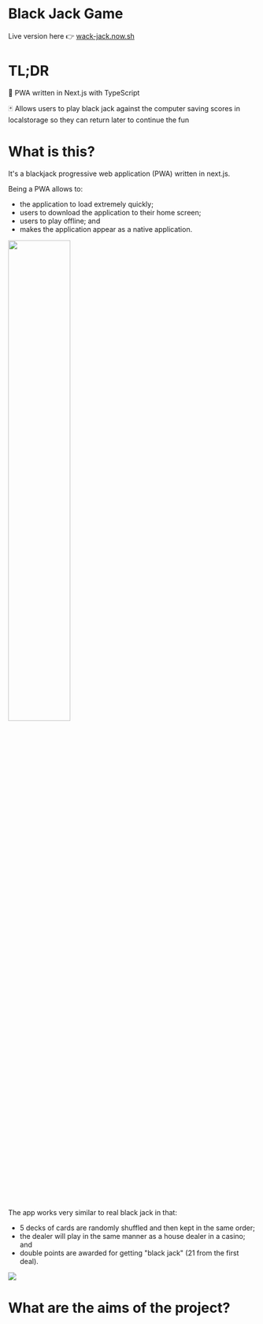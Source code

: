 # Black Jack Game

Live version here 👉 [wack-jack.now.sh](https://wack-hack.now.sh)

# TL;DR
🍭 PWA written in Next.js with TypeScript

🃏 Allows users to play black jack against the computer saving scores in localstorage so they can return later to continue the fun

# What is this? 
It's a blackjack progressive web application (PWA) written in next.js.

Being a PWA allows to: 
- the application to load extremely quickly;
- users to download the application to their home screen;
- users to play offline; and
- makes the application appear as a native application.

<img src="https://res.cloudinary.com/dgdniqfi9/image/upload/v1576056288/portfolio/Screenshot_2019-12-11_at_17.22.28.png" width="50%"/>

The app works very similar to real black jack in that:
- 5 decks of cards are randomly shuffled and then kept in the same order;
- the dealer will play in the same manner as a house dealer in a casino; and
- double points are awarded for getting "black jack" (21 from the first deal).

![](https://res.cloudinary.com/dgdniqfi9/image/upload/v1576059886/portfolio/blackjack.gif)

# What are the aims of the project?

